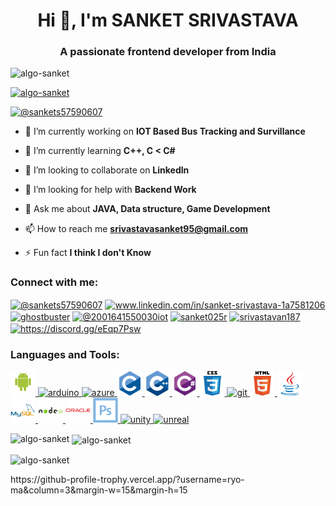 <h1 align="center">Hi 👋, I'm SANKET SRIVASTAVA</h1>
<h3 align="center">A passionate frontend developer from India</h3>

<p align="left"> <img src="https://komarev.com/ghpvc/?username=algo-sanket&label=Profile%20views&color=0e75b6&style=flat" alt="algo-sanket" /> </p>

<p align="left"> <a href="https://github.com/ryo-ma/github-profile-trophy"><img src="https://github-profile-trophy.vercel.app/?username=algo-sanket" alt="algo-sanket" /></a> </p>

<p align="left"> <a href="https://twitter.com/@sankets57590607" target="blank"><img src="https://img.shields.io/twitter/follow/@sankets57590607?logo=twitter&style=for-the-badge" alt="@sankets57590607" /></a> </p>

- 🔭 I’m currently working on **IOT Based Bus Tracking and Survillance**

- 🌱 I’m currently learning **C++, C < C#**

- 👯 I’m looking to collaborate on **Linkedln**

- 🤝 I’m looking for help with **Backend Work**

- 💬 Ask me about **JAVA, Data structure, Game Development**

- 📫 How to reach me **srivastavasanket95@gmail.com**

- ⚡ Fun fact **I think I don't Know**

<h3 align="left">Connect with me:</h3>
<p align="left">
<a href="https://twitter.com/@sankets57590607" target="blank"><img align="center" src="https://raw.githubusercontent.com/rahuldkjain/github-profile-readme-generator/master/src/images/icons/Social/twitter.svg" alt="@sankets57590607" height="30" width="40" /></a>
<a href="https://linkedin.com/in/www.linkedin.com/in/sanket-srivastava-1a7581206" target="blank"><img align="center" src="https://raw.githubusercontent.com/rahuldkjain/github-profile-readme-generator/master/src/images/icons/Social/linked-in-alt.svg" alt="www.linkedin.com/in/sanket-srivastava-1a7581206" height="30" width="40" /></a>
<a href="https://www.youtube.com/c/ghostbuster" target="blank"><img align="center" src="https://raw.githubusercontent.com/rahuldkjain/github-profile-readme-generator/master/src/images/icons/Social/youtube.svg" alt="ghostbuster" height="30" width="40" /></a>
<a href="https://www.hackerrank.com/@2001641550030iot" target="blank"><img align="center" src="https://raw.githubusercontent.com/rahuldkjain/github-profile-readme-generator/master/src/images/icons/Social/hackerrank.svg" alt="@2001641550030iot" height="30" width="40" /></a>
<a href="https://www.leetcode.com/sanket025r" target="blank"><img align="center" src="https://raw.githubusercontent.com/rahuldkjain/github-profile-readme-generator/master/src/images/icons/Social/leet-code.svg" alt="sanket025r" height="30" width="40" /></a>
<a href="https://auth.geeksforgeeks.org/user/srivastavan187" target="blank"><img align="center" src="https://raw.githubusercontent.com/rahuldkjain/github-profile-readme-generator/master/src/images/icons/Social/geeks-for-geeks.svg" alt="srivastavan187" height="30" width="40" /></a>
<a href="https://discord.gg/https://discord.gg/eEqp7Psw" target="blank"><img align="center" src="https://raw.githubusercontent.com/rahuldkjain/github-profile-readme-generator/master/src/images/icons/Social/discord.svg" alt="https://discord.gg/eEqp7Psw" height="30" width="40" /></a>
</p>

<h3 align="left">Languages and Tools:</h3>
<p align="left"> <a href="https://developer.android.com" target="_blank" rel="noreferrer"> <img src="https://raw.githubusercontent.com/devicons/devicon/master/icons/android/android-original-wordmark.svg" alt="android" width="40" height="40"/> </a> <a href="https://www.arduino.cc/" target="_blank" rel="noreferrer"> <img src="https://cdn.worldvectorlogo.com/logos/arduino-1.svg" alt="arduino" width="40" height="40"/> </a> <a href="https://azure.microsoft.com/en-in/" target="_blank" rel="noreferrer"> <img src="https://www.vectorlogo.zone/logos/microsoft_azure/microsoft_azure-icon.svg" alt="azure" width="40" height="40"/> </a> <a href="https://www.cprogramming.com/" target="_blank" rel="noreferrer"> <img src="https://raw.githubusercontent.com/devicons/devicon/master/icons/c/c-original.svg" alt="c" width="40" height="40"/> </a> <a href="https://www.w3schools.com/cpp/" target="_blank" rel="noreferrer"> <img src="https://raw.githubusercontent.com/devicons/devicon/master/icons/cplusplus/cplusplus-original.svg" alt="cplusplus" width="40" height="40"/> </a> <a href="https://www.w3schools.com/cs/" target="_blank" rel="noreferrer"> <img src="https://raw.githubusercontent.com/devicons/devicon/master/icons/csharp/csharp-original.svg" alt="csharp" width="40" height="40"/> </a> <a href="https://www.w3schools.com/css/" target="_blank" rel="noreferrer"> <img src="https://raw.githubusercontent.com/devicons/devicon/master/icons/css3/css3-original-wordmark.svg" alt="css3" width="40" height="40"/> </a> <a href="https://git-scm.com/" target="_blank" rel="noreferrer"> <img src="https://www.vectorlogo.zone/logos/git-scm/git-scm-icon.svg" alt="git" width="40" height="40"/> </a> <a href="https://www.w3.org/html/" target="_blank" rel="noreferrer"> <img src="https://raw.githubusercontent.com/devicons/devicon/master/icons/html5/html5-original-wordmark.svg" alt="html5" width="40" height="40"/> </a> <a href="https://www.java.com" target="_blank" rel="noreferrer"> <img src="https://raw.githubusercontent.com/devicons/devicon/master/icons/java/java-original.svg" alt="java" width="40" height="40"/> </a> <a href="https://www.mysql.com/" target="_blank" rel="noreferrer"> <img src="https://raw.githubusercontent.com/devicons/devicon/master/icons/mysql/mysql-original-wordmark.svg" alt="mysql" width="40" height="40"/> </a> <a href="https://nodejs.org" target="_blank" rel="noreferrer"> <img src="https://raw.githubusercontent.com/devicons/devicon/master/icons/nodejs/nodejs-original-wordmark.svg" alt="nodejs" width="40" height="40"/> </a> <a href="https://www.oracle.com/" target="_blank" rel="noreferrer"> <img src="https://raw.githubusercontent.com/devicons/devicon/master/icons/oracle/oracle-original.svg" alt="oracle" width="40" height="40"/> </a> <a href="https://www.photoshop.com/en" target="_blank" rel="noreferrer"> <img src="https://raw.githubusercontent.com/devicons/devicon/master/icons/photoshop/photoshop-line.svg" alt="photoshop" width="40" height="40"/> </a> <a href="https://unity.com/" target="_blank" rel="noreferrer"> <img src="https://www.vectorlogo.zone/logos/unity3d/unity3d-icon.svg" alt="unity" width="40" height="40"/> </a> <a href="https://unrealengine.com/" target="_blank" rel="noreferrer"> <img src="https://raw.githubusercontent.com/kenangundogan/fontisto/036b7eca71aab1bef8e6a0518f7329f13ed62f6b/icons/svg/brand/unreal-engine.svg" alt="unreal" width="40" height="40"/> </a> </p>

<p><img align="left" src="https://github-readme-stats.vercel.app/api/top-langs?username=algo-sanket&show_icons=true&locale=en&layout=compact" alt="algo-sanket" /></p>

<p>&nbsp;<img align="center" src="https://github-readme-stats.vercel.app/api?username=algo-sanket&show_icons=true&locale=en" alt="algo-sanket" /></p>

<p><img align="center" src="https://github-readme-streak-stats.herokuapp.com/?user=algo-sanket&" alt="algo-sanket" /></p>
https://github-profile-trophy.vercel.app/?username=ryo-ma&column=3&margin-w=15&margin-h=15
